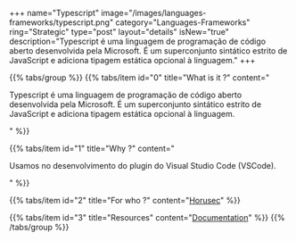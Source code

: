 +++
name="Typescript"
image="/images/languages-frameworks/typescript.png"
category="Languages-Frameworks"
ring="Strategic"
type="post"
layout="details"
isNew="true"
description="Typescript é uma linguagem de programação de código aberto desenvolvida pela Microsoft. É um superconjunto sintático estrito de JavaScript e adiciona tipagem estática opcional à linguagem."
+++

{{% tabs/group %}}
  {{% tabs/item id="0" title="What is it ?" content="<p>Typescript é uma linguagem de programação de código aberto desenvolvida pela Microsoft. É um superconjunto sintático estrito de JavaScript e adiciona tipagem estática opcional à linguagem.</p>" %}}
  
  {{% tabs/item id="1" title="Why ?" content="<p>Usamos no desenvolvimento do plugin do Visual Studio Code (VSCode).</p>" %}}
  
  {{% tabs/item id="2" title="For who ?" content="<a href='https://horusec.io/site/'>Horusec</a>" %}}

  {{% tabs/item id="3" title="Resources" content="<a href='https://www.typescriptlang.org/'>Documentation</a>" %}}
{{% /tabs/group %}}